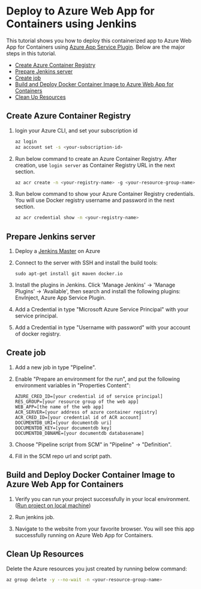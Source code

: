 # Deploy to Azure Web App for Containers using Jenkins

This tutorial shows you how to deploy this containerized app to Azure Web App for Containers using [Azure App Service Plugin](https://wiki.jenkins.io/display/JENKINS/Azure+App+Service+Plugin).
Below are the major steps in this tutorial.
- [Create Azure Container Registry](#create-acr)
- [Prepare Jenkins server](#prepare)
- [Create job](#create-job)
- [Build and Deploy Docker Container Image to Azure Web App for Containers](#deploy)
- [Clean Up Resources](#clean-up)

## <a name="create-acr"></a>Create Azure Container Registry

1. login your Azure CLI, and set your subscription id 
   
    ```bash
    az login
    az account set -s <your-subscription-id>
    ```

1. Run below command to create an Azure Container Registry.
After creation, use `login server` as Container Registry URL in the next section.

   ```bash
   az acr create -n <your-registry-name> -g <your-resource-group-name> --sku <sku-name>
   ```

1. Run below command to show your Azure Container Registry credentials.
You will use Docker registry username and password in the next section.

    ```bash
    az acr credential show -n <your-registry-name>
    ```

## <a name="prepare"></a>Prepare Jenkins server

1. Deploy a [Jenkins Master](https://aka.ms/jenkins-on-azure) on Azure

1. Connect to the server with SSH and install the build tools:
   ```
   sudo apt-get install git maven docker.io
   ```

1. Install the plugins in Jenkins. Click 'Manage Jenkins' -> 'Manage Plugins' -> 'Available', 
then search and install the following plugins: EnvInject, Azure App Service Plugin.

1. Add a Credential in type "Microsoft Azure Service Principal" with your service principal.

1. Add a Credential in type "Username with password" with your account of docker registry.

## <a name="create-job"></a>Create job

1. Add a new job in type "Pipeline".

1. Enable "Prepare an environment for the run", and put the following environment variables
   in "Properties Content":
    ```
    AZURE_CRED_ID=[your credential id of service principal]
    RES_GROUP=[your resource group of the web app]
    WEB_APP=[the name of the web app]
    ACR_SERVER=[your address of azure container registry]
    ACR_CRED_ID=[your credential id of ACR account]
    DOCUMENTDB_URI=[your documentdb uri]
    DOCUMENTDB_KEY=[your documentdb key]
    DOCUMENTDB_DBNAME=[your documentdb databasename]
    ```

1. Choose "Pipeline script from SCM" in "Pipeline" -> "Definition".

1. Fill in the SCM repo url and script path.


## <a name="deploy"></a>Build and Deploy Docker Container Image to Azure Web App for Containers

1. Verify you can run your project successfully in your local environment. ([Run project on local machine](../../README.md))

1. Run jenkins job.

1. Navigate to the website from your favorite browser.
You will see this app successfully running on Azure Web App for Containers.


## <a name="clean-up"></a>Clean Up Resources

Delete the Azure resources you just created by running below command:

```bash
az group delete -y --no-wait -n <your-resource-group-name>
```
